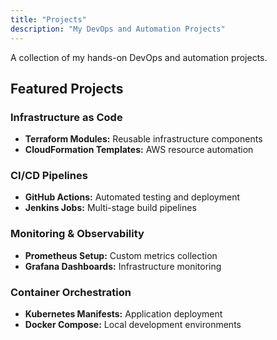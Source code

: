 ```yaml
---
title: "Projects"
description: "My DevOps and Automation Projects"
---
```


A collection of my hands-on DevOps and automation projects.

## Featured Projects

### Infrastructure as Code
- **Terraform Modules:** Reusable infrastructure components
- **CloudFormation Templates:** AWS resource automation

### CI/CD Pipelines
- **GitHub Actions:** Automated testing and deployment
- **Jenkins Jobs:** Multi-stage build pipelines

### Monitoring & Observability
- **Prometheus Setup:** Custom metrics collection
- **Grafana Dashboards:** Infrastructure monitoring

### Container Orchestration
- **Kubernetes Manifests:** Application deployment
- **Docker Compose:** Local development environments